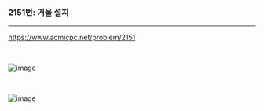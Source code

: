 ### 2151번: 거울 설치
***

https://www.acmicpc.net/problem/2151

<br>

![image](https://github.com/jh990714/BaekJoon-Algorithm/assets/144774186/0b70fa76-f481-4f0c-ace0-6acbea0ce54b)

<br>

![image](https://github.com/jh990714/BaekJoon-Algorithm/assets/144774186/16545176-1d7d-4a31-8972-56a4822aefb4)